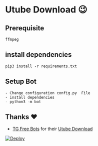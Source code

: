 # Utube Download 😉
## Prerequisite
    ffmpeg
  
    
## install dependencies
    pip3 install -r requirements.txt


## Setup Bot
    - Change configuration config.py  File
    - install dependencies
    - python3 -m bot
    
## Thanks ❤️
* [TG Free Bots](https://telegram.dog/TG_Free_bots) for their [Utube Download](https://telegram.me/Utube_downloadbot)


[![Deploy](https://www.herokucdn.com/deploy/button.svg)](https://heroku.com/deploy?template=https://github.com/Arup-Bots/YouTybe-Downloader)
